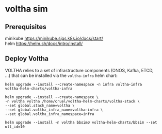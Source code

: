 # voltha sim
## Prerequisites
minikube https://minikube.sigs.k8s.io/docs/start/ \
helm https://helm.sh/docs/intro/install/
## Deploy Voltha

VOLTHA relies to a set of infrastructure components (ONOS, Kafka, ETCD, …) that can be installed via the `voltha-infra` helm chart:

```
helm upgrade --install --create-namespace -n infra voltha-infra voltha-helm-charts/voltha-infra
```

```
helm upgrade --install --create-namespace \
-n voltha voltha /home/cruel/voltha-helm-charts/voltha-stack \
--set global.stack_name=voltha \
--set global.voltha_infra_name=voltha-infra \
--set global.voltha_infra_namespace=infra
```

```
helm upgrade --install -n voltha bbsim0 voltha-helm-charts/bbsim --set olt_id=10
```
